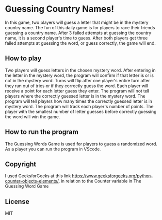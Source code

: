 # Guessing Country Names!

In this game, two players will guess a letter that might be in the mystery country name. The fun of this daily game is for players to race their friends guessing a country name. After 3 failed attempts at guessing the country name, it is a second player's time to guess. After both players get three failed attempts at guessing the word, or guess correctly, the game will end. 

## How to play

Two players will guess letters in the chosen mystery word. After entering in the letter in the mystery word, the program will confirm if that letter is or is not in the mystery word. Turns will flip after one player's entire turn after they run out of tries or if they correctly guess the word. Each player will receive a point for each letter guess they enter. The program will not tell players where the correctly guessed letter is in the mystery word. The program will tell players how many times the correctly guessed letter is in mystery word. The program will track each player's number of points. The player with the smallest number of letter guesses before correctly guessing the word will win the game. 
## How to run the program

The Guessing Words Game is used for players to guess a randomized word. As a player you can run the program in VScode.


## Copyright

I used GeeksforGeeks at this link https://www.geeksforgeeks.org/python-counter-objects-elements/, in relation to the Counter variable in The Guessing Word Game

## License

MIT 




